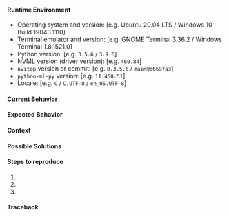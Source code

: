 <!--
  Thank you for contributing to nvitop by opening this issue.
  Please check through this list, so you can be as helpful as possible:

  1. Was this issue already reported? Please do a quick search.
  2. Maybe the problem is solved in the current master branch already?
     Simply clone nvitop's git repository and run ./nvitop.py to find out.
  3. Provide all the relevant information, as outlined in this template.
     Feel free to remove any sections you don't need.
-->

#### Runtime Environment

- Operating system and version: [e.g. Ubuntu 20.04 LTS / Windows 10 Build 19043.1110]
- Terminal emulator and version: [e.g. GNOME Terminal 3.36.2 / Windows Terminal 1.8.1521.0]
- Python version: [e.g. `3.5.6` / `3.9.6`]
- NVML version (driver version): [e.g. `460.84`]
- `nvitop` version or commit: [e.g. `0.3.5.6` / `main@b669fa3`]
- `python-ml-py` version: [e.g. `11.450.51`]
- Locale: [e.g. `C` / `C.UTF-8` / `en_US.UTF-8`]

#### Current Behavior



#### Expected Behavior



#### Context

<!-- How has this issue affected you? What are you trying to accomplish? -->


#### Possible Solutions

<!-- Please feel free to delete this section if you not sure. -->


#### Steps to reproduce

1.
2.
3.

#### Traceback

<!-- If nvitop crashes, paste the traceback in the quotes below. -->

```

```
